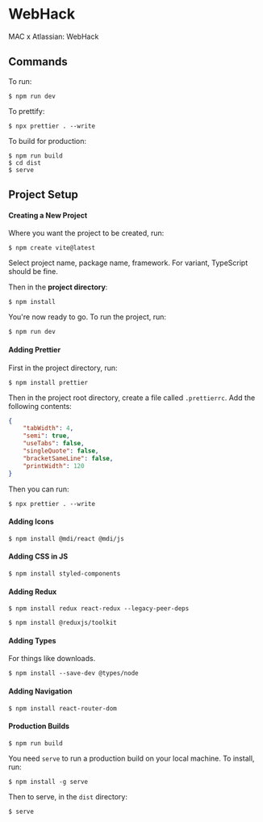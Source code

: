 # WebHack
MAC x Atlassian: WebHack

## Commands

To run:

```
$ npm run dev
```

To prettify:

```
$ npx prettier . --write
```

To build for production:

```
$ npm run build
$ cd dist
$ serve
```

## Project Setup

#### Creating a New Project

Where you want the project to be created, run:

```
$ npm create vite@latest
```

Select project name, package name, framework. For variant, TypeScript should be fine.

Then in the **project directory**:

```
$ npm install
```

You're now ready to go. To run the project, run:

```
$ npm run dev
```

#### Adding Prettier

First in the project directory, run:

```
$ npm install prettier
```

Then in the project root directory, create a file called `.prettierrc`. Add the following contents:

```json
{
    "tabWidth": 4,
    "semi": true,
    "useTabs": false,
    "singleQuote": false,
    "bracketSameLine": false,
    "printWidth": 120
}
```

Then you can run:

```
$ npx prettier . --write
```

#### Adding Icons

```
$ npm install @mdi/react @mdi/js
```

#### Adding CSS in JS

```
$ npm install styled-components
```

#### Adding Redux

```
$ npm install redux react-redux --legacy-peer-deps
```

```
$ npm install @reduxjs/toolkit
```

#### Adding Types

For things like downloads.

```
$ npm install --save-dev @types/node
```

#### Adding Navigation

```
$ npm install react-router-dom
```

#### Production Builds

```
$ npm run build
```

You need `serve` to run a production build on your local machine. To install, run:

```
$ npm install -g serve
```

Then to serve, in the `dist` directory:

```
$ serve
```

